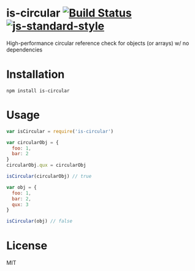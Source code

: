 # is-circular [![Build Status](https://travis-ci.org/tjmehta/is-circular.svg?branch=master)](https://travis-ci.org/tjmehta/is-circular) [![js-standard-style](https://img.shields.io/badge/code%20style-standard-brightgreen.svg?style=flat)](http://standardjs.com/)

High-performance circular reference check for objects (or arrays) w/ no dependencies

# Installation

`npm install is-circular`

# Usage

```js
var isCircular = require('is-circular')

var circularObj = {
  foo: 1,
  bar: 2
}
circularObj.qux = circularObj

isCircular(circularObj) // true

var obj = {
  foo: 1,
  bar: 2,
  qux: 3
}

isCircular(obj) // false
```

# License
MIT
